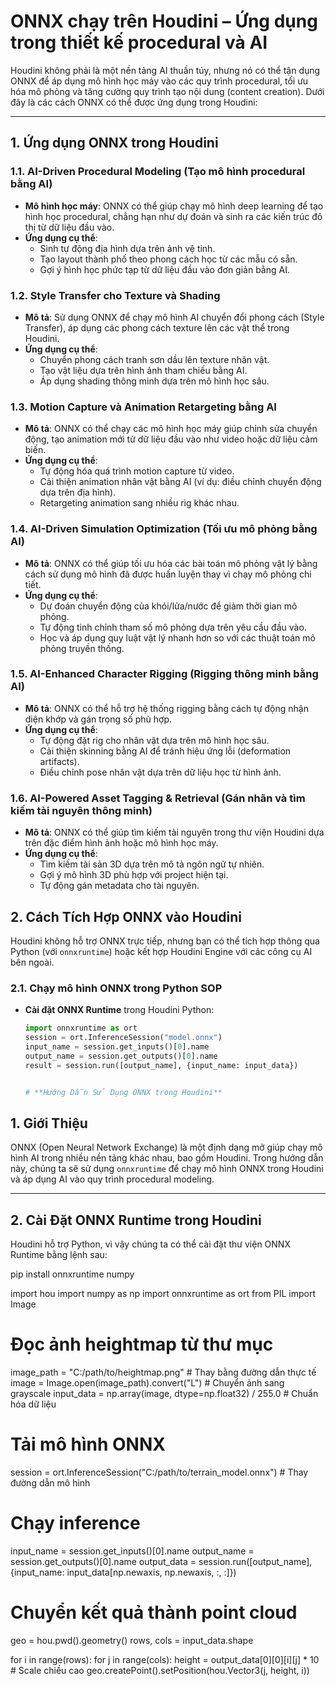 # **ONNX chạy trên Houdini – Ứng dụng trong thiết kế procedural và AI**  

Houdini không phải là một nền tảng AI thuần túy, nhưng nó có thể tận dụng ONNX để áp dụng mô hình học máy vào các quy trình procedural, tối ưu hóa mô phỏng và tăng cường quy trình tạo nội dung (content creation). Dưới đây là các cách ONNX có thể được ứng dụng trong Houdini:  

---

## **1. Ứng dụng ONNX trong Houdini**  

### **1.1. AI-Driven Procedural Modeling (Tạo mô hình procedural bằng AI)**  
- **Mô hình học máy**: ONNX có thể giúp chạy mô hình deep learning để tạo hình học procedural, chẳng hạn như dự đoán và sinh ra các kiến trúc đô thị từ dữ liệu đầu vào.  
- **Ứng dụng cụ thể**:  
  - Sinh tự động địa hình dựa trên ảnh vệ tinh.  
  - Tạo layout thành phố theo phong cách học từ các mẫu có sẵn.  
  - Gợi ý hình học phức tạp từ dữ liệu đầu vào đơn giản bằng AI.  

### **1.2. Style Transfer cho Texture và Shading**  
- **Mô tả**: Sử dụng ONNX để chạy mô hình AI chuyển đổi phong cách (Style Transfer), áp dụng các phong cách texture lên các vật thể trong Houdini.  
- **Ứng dụng cụ thể**:  
  - Chuyển phong cách tranh sơn dầu lên texture nhân vật.  
  - Tạo vật liệu dựa trên hình ảnh tham chiếu bằng AI.  
  - Áp dụng shading thông minh dựa trên mô hình học sâu.  

### **1.3. Motion Capture và Animation Retargeting bằng AI**  
- **Mô tả**: ONNX có thể chạy các mô hình học máy giúp chỉnh sửa chuyển động, tạo animation mới từ dữ liệu đầu vào như video hoặc dữ liệu cảm biến.  
- **Ứng dụng cụ thể**:  
  - Tự động hóa quá trình motion capture từ video.  
  - Cải thiện animation nhân vật bằng AI (ví dụ: điều chỉnh chuyển động dựa trên địa hình).  
  - Retargeting animation sang nhiều rig khác nhau.  

### **1.4. AI-Driven Simulation Optimization (Tối ưu mô phỏng bằng AI)**  
- **Mô tả**: ONNX có thể giúp tối ưu hóa các bài toán mô phỏng vật lý bằng cách sử dụng mô hình đã được huấn luyện thay vì chạy mô phỏng chi tiết.  
- **Ứng dụng cụ thể**:  
  - Dự đoán chuyển động của khói/lửa/nước để giảm thời gian mô phỏng.  
  - Tự động tinh chỉnh tham số mô phỏng dựa trên yêu cầu đầu vào.  
  - Học và áp dụng quy luật vật lý nhanh hơn so với các thuật toán mô phỏng truyền thống.  

### **1.5. AI-Enhanced Character Rigging (Rigging thông minh bằng AI)**  
- **Mô tả**: ONNX có thể hỗ trợ hệ thống rigging bằng cách tự động nhận diện khớp và gán trọng số phù hợp.  
- **Ứng dụng cụ thể**:  
  - Tự động đặt rig cho nhân vật dựa trên mô hình học sâu.  
  - Cải thiện skinning bằng AI để tránh hiệu ứng lỗi (deformation artifacts).  
  - Điều chỉnh pose nhân vật dựa trên dữ liệu học từ hình ảnh.  

### **1.6. AI-Powered Asset Tagging & Retrieval (Gán nhãn và tìm kiếm tài nguyên thông minh)**  
- **Mô tả**: ONNX có thể giúp tìm kiếm tài nguyên trong thư viện Houdini dựa trên đặc điểm hình ảnh hoặc mô hình học máy.  
- **Ứng dụng cụ thể**:  
  - Tìm kiếm tài sản 3D dựa trên mô tả ngôn ngữ tự nhiên.  
  - Gợi ý mô hình 3D phù hợp với project hiện tại.  
  - Tự động gán metadata cho tài nguyên.  



## **2. Cách Tích Hợp ONNX vào Houdini**  
Houdini không hỗ trợ ONNX trực tiếp, nhưng bạn có thể tích hợp thông qua Python (với `onnxruntime`) hoặc kết hợp Houdini Engine với các công cụ AI bên ngoài.  

### **2.1. Chạy mô hình ONNX trong Python SOP**
- **Cài đặt ONNX Runtime** trong Houdini Python:  
  ```python
  import onnxruntime as ort
  session = ort.InferenceSession("model.onnx")
  input_name = session.get_inputs()[0].name
  output_name = session.get_outputs()[0].name
  result = session.run([output_name], {input_name: input_data})


  # **Hướng Dẫn Sử Dụng ONNX trong Houdini**  

## **1. Giới Thiệu**  
ONNX (Open Neural Network Exchange) là một định dạng mở giúp chạy mô hình AI trong nhiều nền tảng khác nhau, bao gồm Houdini. Trong hướng dẫn này, chúng ta sẽ sử dụng `onnxruntime` để chạy mô hình ONNX trong Houdini và áp dụng AI vào quy trình procedural modeling.  

---

## **2. Cài Đặt ONNX Runtime trong Houdini**  
Houdini hỗ trợ Python, vì vậy chúng ta có thể cài đặt thư viện ONNX Runtime bằng lệnh sau:  


pip install onnxruntime numpy


import hou
import numpy as np
import onnxruntime as ort
from PIL import Image

# Đọc ảnh heightmap từ thư mục
image_path = "C:/path/to/heightmap.png"  # Thay bằng đường dẫn thực tế
image = Image.open(image_path).convert("L")  # Chuyển ảnh sang grayscale
input_data = np.array(image, dtype=np.float32) / 255.0  # Chuẩn hóa dữ liệu

# Tải mô hình ONNX
session = ort.InferenceSession("C:/path/to/terrain_model.onnx")  # Thay đường dẫn mô hình

# Chạy inference
input_name = session.get_inputs()[0].name
output_name = session.get_outputs()[0].name
output_data = session.run([output_name], {input_name: input_data[np.newaxis, np.newaxis, :, :]})

# Chuyển kết quả thành point cloud
geo = hou.pwd().geometry()
rows, cols = input_data.shape

for i in range(rows):
    for j in range(cols):
        height = output_data[0][0][i][j] * 10  # Scale chiều cao
        geo.createPoint().setPosition(hou.Vector3(j, height, i))

